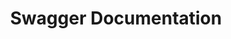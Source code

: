 ---
title: Swagger Documentation
description: Swagger Docs
date: 
tags:
  - Final
layout: layouts/post.njk
---